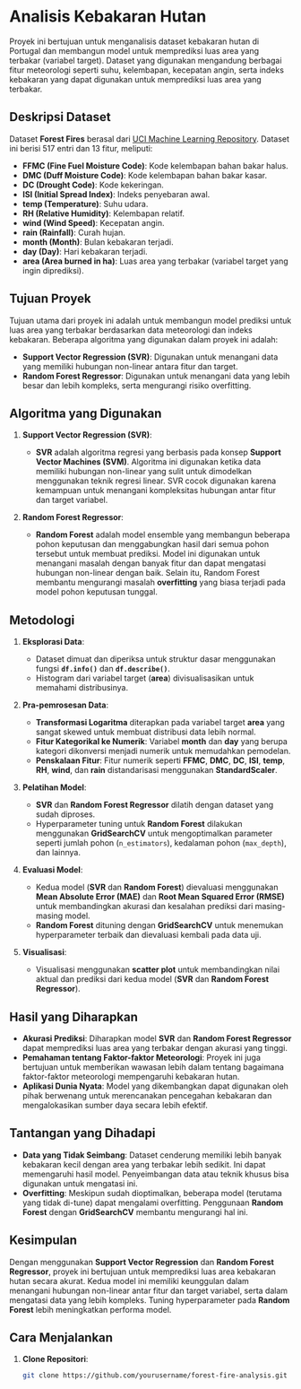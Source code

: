 # Analisis Kebakaran Hutan

Proyek ini bertujuan untuk menganalisis dataset kebakaran hutan di Portugal dan membangun model untuk memprediksi luas area yang terbakar (variabel target). Dataset yang digunakan mengandung berbagai fitur meteorologi seperti suhu, kelembapan, kecepatan angin, serta indeks kebakaran yang dapat digunakan untuk memprediksi luas area yang terbakar.

## Deskripsi Dataset

Dataset **Forest Fires** berasal dari [UCI Machine Learning Repository](https://archive.ics.uci.edu/dataset/162/forest+fires). Dataset ini berisi 517 entri dan 13 fitur, meliputi:

- **FFMC (Fine Fuel Moisture Code)**: Kode kelembapan bahan bakar halus.
- **DMC (Duff Moisture Code)**: Kode kelembapan bahan bakar kasar.
- **DC (Drought Code)**: Kode kekeringan.
- **ISI (Initial Spread Index)**: Indeks penyebaran awal.
- **temp (Temperature)**: Suhu udara.
- **RH (Relative Humidity)**: Kelembapan relatif.
- **wind (Wind Speed)**: Kecepatan angin.
- **rain (Rainfall)**: Curah hujan.
- **month (Month)**: Bulan kebakaran terjadi.
- **day (Day)**: Hari kebakaran terjadi.
- **area (Area burned in ha)**: Luas area yang terbakar (variabel target yang ingin diprediksi).

## Tujuan Proyek

Tujuan utama dari proyek ini adalah untuk membangun model prediksi untuk luas area yang terbakar berdasarkan data meteorologi dan indeks kebakaran. Beberapa algoritma yang digunakan dalam proyek ini adalah:

- **Support Vector Regression (SVR)**: Digunakan untuk menangani data yang memiliki hubungan non-linear antara fitur dan target.
- **Random Forest Regressor**: Digunakan untuk menangani data yang lebih besar dan lebih kompleks, serta mengurangi risiko overfitting.

## Algoritma yang Digunakan

1. **Support Vector Regression (SVR)**:
   - **SVR** adalah algoritma regresi yang berbasis pada konsep **Support Vector Machines (SVM)**. Algoritma ini digunakan ketika data memiliki hubungan non-linear yang sulit untuk dimodelkan menggunakan teknik regresi linear. SVR cocok digunakan karena kemampuan untuk menangani kompleksitas hubungan antar fitur dan target variabel.

2. **Random Forest Regressor**:
   - **Random Forest** adalah model ensemble yang membangun beberapa pohon keputusan dan menggabungkan hasil dari semua pohon tersebut untuk membuat prediksi. Model ini digunakan untuk menangani masalah dengan banyak fitur dan dapat mengatasi hubungan non-linear dengan baik. Selain itu, Random Forest membantu mengurangi masalah **overfitting** yang biasa terjadi pada model pohon keputusan tunggal.

## Metodologi

1. **Eksplorasi Data**:
   - Dataset dimuat dan diperiksa untuk struktur dasar menggunakan fungsi **`df.info()`** dan **`df.describe()`**.
   - Histogram dari variabel target (**area**) divisualisasikan untuk memahami distribusinya.

2. **Pra-pemrosesan Data**:
   - **Transformasi Logaritma** diterapkan pada variabel target **area** yang sangat skewed untuk membuat distribusi data lebih normal.
   - **Fitur Kategorikal ke Numerik**: Variabel **month** dan **day** yang berupa kategori dikonversi menjadi numerik untuk memudahkan pemodelan.
   - **Penskalaan Fitur**: Fitur numerik seperti **FFMC**, **DMC**, **DC**, **ISI**, **temp**, **RH**, **wind**, dan **rain** distandarisasi menggunakan **StandardScaler**.

3. **Pelatihan Model**:
   - **SVR** dan **Random Forest Regressor** dilatih dengan dataset yang sudah diproses.
   - Hyperparameter tuning untuk **Random Forest** dilakukan menggunakan **GridSearchCV** untuk mengoptimalkan parameter seperti jumlah pohon (`n_estimators`), kedalaman pohon (`max_depth`), dan lainnya.

4. **Evaluasi Model**:
   - Kedua model (**SVR** dan **Random Forest**) dievaluasi menggunakan **Mean Absolute Error (MAE)** dan **Root Mean Squared Error (RMSE)** untuk membandingkan akurasi dan kesalahan prediksi dari masing-masing model.
   - **Random Forest** dituning dengan **GridSearchCV** untuk menemukan hyperparameter terbaik dan dievaluasi kembali pada data uji.

5. **Visualisasi**:
   - Visualisasi menggunakan **scatter plot** untuk membandingkan nilai aktual dan prediksi dari kedua model (**SVR** dan **Random Forest Regressor**).

## Hasil yang Diharapkan

- **Akurasi Prediksi**: Diharapkan model **SVR** dan **Random Forest Regressor** dapat memprediksi luas area yang terbakar dengan akurasi yang tinggi.
- **Pemahaman tentang Faktor-faktor Meteorologi**: Proyek ini juga bertujuan untuk memberikan wawasan lebih dalam tentang bagaimana faktor-faktor meteorologi mempengaruhi kebakaran hutan.
- **Aplikasi Dunia Nyata**: Model yang dikembangkan dapat digunakan oleh pihak berwenang untuk merencanakan pencegahan kebakaran dan mengalokasikan sumber daya secara lebih efektif.

## Tantangan yang Dihadapi

- **Data yang Tidak Seimbang**: Dataset cenderung memiliki lebih banyak kebakaran kecil dengan area yang terbakar lebih sedikit. Ini dapat memengaruhi hasil model. Penyeimbangan data atau teknik khusus bisa digunakan untuk mengatasi ini.
- **Overfitting**: Meskipun sudah dioptimalkan, beberapa model (terutama yang tidak di-tune) dapat mengalami overfitting. Penggunaan **Random Forest** dengan **GridSearchCV** membantu mengurangi hal ini.

## Kesimpulan

Dengan menggunakan **Support Vector Regression** dan **Random Forest Regressor**, proyek ini bertujuan untuk memprediksi luas area kebakaran hutan secara akurat. Kedua model ini memiliki keunggulan dalam menangani hubungan non-linear antar fitur dan target variabel, serta dalam mengatasi data yang lebih kompleks. Tuning hyperparameter pada **Random Forest** lebih meningkatkan performa model.

## Cara Menjalankan

1. **Clone Repositori**:
   ```bash
   git clone https://github.com/yourusername/forest-fire-analysis.git
